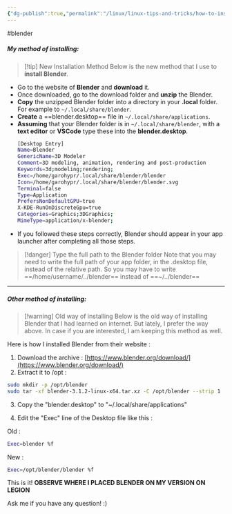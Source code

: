 ```yaml
---
{"dg-publish":true,"permalink":"/linux/linux-tips-and-tricks/how-to-install-blender-manually-in-linux/","noteIcon":""}
---
```


#blender
##### My method of installing:
>[!tip] New Installation Method
>Below is the new method that I use to **install Blender**.

- Go to the website of **Blender** and **download** it.
- Once downloaded, go to the download folder and **unzip** the Blender.
- **Copy** the unzipped Blender folder into a directory in your **.local** folder. For example to `~/.local/share/blender`.
- **Create** a ==blender.desktop== file in `~/.local/share/applications`.
- **Assuming** that your Blender folder is in `~/.local/share/blender`, with a **text editor** or **VSCode** type these into the **blender.desktop**.
	```bash
	[Desktop Entry]
	Name=Blender
	GenericName=3D Modeler
	Comment=3D modeling, animation, rendering and post-production
	Keywords=3d;modeling;rendering;
	Exec=/home/garohypr/.local/share/blender/blender
	Icon=/home/garohypr/.local/share/blender/blender.svg
	Terminal=false
	Type=Application
	PrefersNonDefaultGPU=true
	X-KDE-RunOnDiscreteGpu=true
	Categories=Graphics;3DGraphics;
	MimeType=application/x-blender;
	```
- If you followed these steps correctly, Blender should appear in your app launcher after completing all those steps.

> [!danger] Type the full path to the Blender folder
> Note that you may need to write the full path of your app folder, in the .desktop file, instead of the relative path. So you may have to write ==/home/username/../blender== instead of ==~/../blender==

---
##### Other method of installing:
> [!warning] Old way of installing
> Below is the old way of installing Blender that I had learned on internet. But lately, I prefer the way above. In case if you are interested, I am keeping this method as well.

Here is how I installed Blender from their website :

1. Download the archive : [https://www.blender.org/download/](https://www.blender.org/download/)
2. Extract it to /opt :

```bash
sudo mkdir -p /opt/blender    
sudo tar -xf blender-3.1.2-linux-x64.tar.xz -C /opt/blender --strip 1
```

3) Copy the "blender.desktop" to "~/.local/share/applications"

4) Edit the "Exec" line of the Desktop file like this :

Old :

```bash
Exec=blender %f
```

New :

```bash
Exec=/opt/blender/blender %f
```

This is it! **OBSERVE WHERE I PLACED BLENDER ON MY VERSION ON LEGION**

Ask me if you have any question! :)